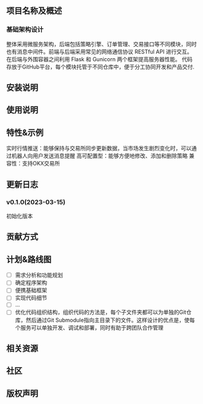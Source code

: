 ## 项目名称及概述


### 基础架构设计
整体采用微服务架构，后端包括策略引擎、订单管理、交易接口等不同模块，同时也有消息中间件。前端与后端采用常见的网络通信协议 RESTful API 进行交互。在后端与外围容器之间利用 Flask 和 Gunicorn 两个框架提高服务器性能。
代码存放于GitHub平台，每个模块托管于不同仓库中，便于分工协同开发和产品交付.

## 安装说明

## 使用说明

## 特性&示例
实时行情推送：能够保持与交易所同步更新数据，当市场发生剧烈变化时，可以通过机器人向用户发送消息提醒
高可配置型：能够方便地修改、添加和删除策略
兼容性：支持OKX交易所

## 更新日志

### v0.1.0(2023-03-15)
初始化版本

## 贡献方式

## 计划&路线图
- [ ] 需求分析和功能规划
- [ ] 确定程序架构
- [ ] 便携基础框架
- [ ] 实现代码细节
- [ ] ...
- [ ] 优化代码组织结构，组织代码的方法是，每个子文件夹都可以为单独的Git仓库，然后通过Git Submodule指向主目录下的文件。这样设计的优点是，使每个服务可以单独开发、调试和部署，同时有助于跨团队合作管理

## 相关资源

## 社区

## 版权声明
